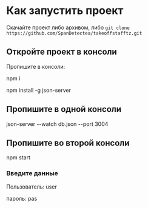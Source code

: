 # Как запустить проект

Скачайте проект либо архивом, либо 
`git clone https://github.com/SpanDetectea/takeoffstafftz.git`

## Откройте проект в консоли 

Пропишите в консоли:

npm i

npm install -g json-server

## Пропишите в одной консоли 

json-server --watch db.json --port 3004

## Пропишите во второй консоли

npm start

### Введите данные

Пользователь: user

пароль: pas

